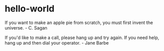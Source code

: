 # hello-world
If you want to make an apple pie from scratch, you must first invent the universe. - C. Sagan

If you'd like to make a call, please hang up and try again. If you need help, hang up and then dial your operator. - Jane Barbe
